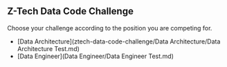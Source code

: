 ## Z-Tech Data Code Challenge

Choose your challenge according to the position you are competing for.


- [Data Architecture](ztech-data-code-challenge/Data Architecture/Data Architecture Test.md)
- [Data Engineer](Data Engineer/Data Engineer Test.md)


